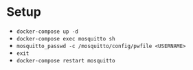 # Setup
 - `docker-compose up -d` 
 - `docker-compose exec mosquitto sh`
 - `mosquitto_passwd -c /mosquitto/config/pwfile <USERNAME>`
 - `exit`
 - `docker-compose restart mosquitto`
